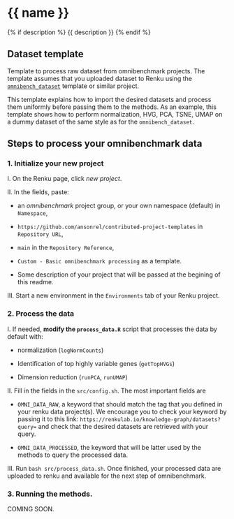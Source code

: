 # {{ name }}
{% if description %}
{{ description }}
{% endif %}
## Dataset template

Template to process raw dataset from omnibenchmark projects. The template assumes that you uploaded dataset to Renku using the [`omnibench_dataset`](https://github.com/ansonrel/contributed-project-templates/tree/main/omnibench-dataset) template or similar project. 

This template explains how to import the desired datasets and process them uniformly before passing them to the methods. As an example, this template shows how to perform normalization, HVG, PCA, TSNE, UMAP on a dummy dataset of the same style as for the `omnibench_dataset`. 

## Steps to process your omnibenchmark data

### 1. Initialize your new project

I. On the Renku page, click *new project*. 

II. In the fields, paste: 

- an *omnibenchmark* project group, or your own namespace (default) in `Namespace`,

- `https://github.com/ansonrel/contributed-project-templates` in `Repository URL`,

-  `main` in the `Repository Reference`,

-  `Custom - Basic omnibenchmark processing` as a template. 

- Some description of your project that will be passed at the begining of this readme. 

III. Start a new environment in the `Environments` tab of your Renku project.

### 2. Process the data

I. If needed, **modify the `process_data.R`** script that processes the data by default with: 

- normalization (`logNormCounts`)

- Identification of top highly variable genes (`getTopHVGs`) 

- Dimension reduction (`runPCA`, `runUMAP`)

II. Fill in the fields in the `src/config.sh`. The most important fields are

- `OMNI_DATA_RAW`, a keyword that should match the tag that you defined in your renku data project(s). We encourage you to check your keyword by passing it to this link: `https://renkulab.io/knowledge-graph/datasets?query=` and check that the desired datasets are retrieved with your query. 

- `OMNI_DATA_PROCESSED`, the keyword that will be latter used by the methods to query the processed data. 

III. Run `bash src/process_data.sh`. Once finished, your processed data are uploaded to renku and available for the next step of omnibenchmark. 

### 3. Running the methods. 

COMING SOON. 



